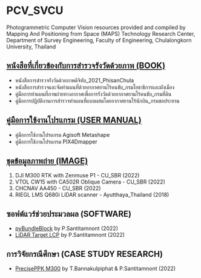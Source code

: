 # PCV_SVCU
Photogrammetric Computer Vision resources provided and compiled by Mapping And Positioning from Space (MAPS) Technology Research Center, Department of Survey Engineering, Faculty of Engineering, Chulalongkorn University, Thailand

## [หนังสือที่เกี่ยวข้องกับการสำรวจรังวัดด้วยภาพ (BOOK)](https://github.com/ThirawatBan/PCV_SVCU/tree/main/BOOK)
* หนังสือการสำรวจรังวัดด้วยภาพดิจิทัล_2021_PhisanChula
* หนังสือการสำรวจและจัดทำแผนที่ด้วยอากาศยานไร้คนขับ_กรมโยธาธิการและผังเมือง
* คู่มือการทำแผนที่ภาพถ่ายทางอากาศเพื่อการรังวัดด้วยอากาศยานไร้คนขับ_กรมที่ดิน
* คู่มือการปฎิบัติงานการสำรวจทำแผนที่แบบผสมโดยอากาศยานไร้นักบิน_กรมชลประทาน

## [คู่มือการใช้งานโปรแกรม (USER MANUAL)](https://github.com/ThirawatBan/PCV_SVCU/tree/main/PCV_UserManual)
* คู่มือการใช้งานโปรแกรม Agisoft Metashape
* คู่มือการใช้งานโปรแกรม PIX4Dmapper

## [ชุดข้อมูลภาพถ่าย (IMAGE)](https://github.com/ThirawatBan/PCV_SVCU/tree/main/IMAGE)
1. DJI M300 RTK with Zenmuse P1 - CU_SBR (2022)
2. VTOL CW15 with CA502R Oblique Camera - CU_SBR (2022)     
3. CHCNAV AA450 - CU_SBR (2022)
4. RIEGL LMS Q680i LiDAR scanner - Ayutthaya_Thailand (2018)

## ซอฟต์แวร์ช่วยประมวลผล (SOFTWARE)
* [pyBundleBlock](https://github.com/phisan-chula/pyBundleBlock) by P.Santitamnont (2022)
* [LiDAR Target LCP](https://github.com/phisan-chula/UAV_Research/tree/main/LidarTarget_LCP) by P.Santitamnont (2022)

## การวิจัยกรณีศึกษา (CASE STUDY RESEARCH)
* [PrecisePPK M300](https://github.com/phisan-chula/UAV_Research/tree/main/PrecisePPK_M300) by T.Bannakulpiphat & P.Santitamnont (2022)

